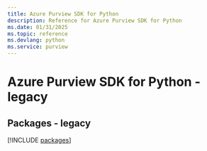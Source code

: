 ```yaml
---
title: Azure Purview SDK for Python
description: Reference for Azure Purview SDK for Python
ms.date: 01/31/2025
ms.topic: reference
ms.devlang: python
ms.service: purview
---
```

# Azure Purview SDK for Python - legacy
## Packages - legacy
[!INCLUDE [packages](purview-index.md)]